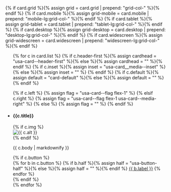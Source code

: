 
<!-- set grid columns -->
{% if card.grid %}{% assign grid = card.grid | prepend: "grid-col-" %}{% endif %}
{% if card.mobile %}{% assign grid-mobile = card.mobile | prepend: "mobile-lg:grid-col-" %}{% endif %}
{% if card.tablet %}{% assign grid-tablet = card.tablet | prepend: "tablet-lg:grid-col-" %}{% endif %}
{% if card.desktop %}{% assign grid-desktop = card.desktop | prepend: "desktop-lg:grid-col-" %}{% endif %}
{% if card.widescreen %}{% assign grid-widescreen = card.widescreen | prepend: "widescreen-lg:grid-col-" %}{% endif %}

<div>
<ul class="usa-card-group">
{% for c in card.list %}
<!-- header and image settings -->
{% if c.header-first %}{% assign cardhead = "usa-card--header-first" %}{% else %}{% assign cardhead = "" %}{% endif %}
{% if c.inset %}{% assign inset = "usa-card__media--inset" %}{% else %}{% assign inset = "" %} {% endif %}
{% if c.default %}{% assign default = "card-default" %}{% else %}{% assign default = "" %}{% endif %}


<!-- use flag layout -->
{% if c.left %}
{% assign flag = "usa-card--flag flex-1" %}
{% elsif c.right %}
{% assign flag = "usa-card--flag flex-1  usa-card--media-right" %}
{% else %}
{% assign flag = "" %}
{% endif %}
<li class="usa-card {{ grid }} {{ grid-mobile }} {{ grid-tablet }} {{ grid-desktop }} {{ grid-widescreen }} {{ cardhead }} {{ default }}{{ flag }}">
<div class="usa-card__container">
<div class="usa-card__header">
<h4 class="usa-card__heading">{{c.title}}</h4>
<div class="usa-card_line"></div>
</div>
{% if c.img %}
<div class="usa-card__media {{ inset }}">
<div class="usa-card__img">
<img src="/assets/images/{{c.img}}"  alt="{{ c.alt }}"/>
</div>
</div>
{% endif %}
<div class="usa-card__body">

{{ c.body | markdownify }}
</div>
{% if c.button %}
<div class="usa-card__footer">
{% for b in c.button %}
<div style="display: inline;">
<!-- use a half width button -->
{% if b.half %}{% assign half = "usa-button-half" %}{% else %}{% assign half = "" %}{% endif %}
<a href="{{ b.link }}" class="usa-button {{ half }}">{{ b.label }}</a>
</div>
{% endfor %}
</div>
{% endif %}
</div>
</li>
{% endfor %}
<ul>
</div>
